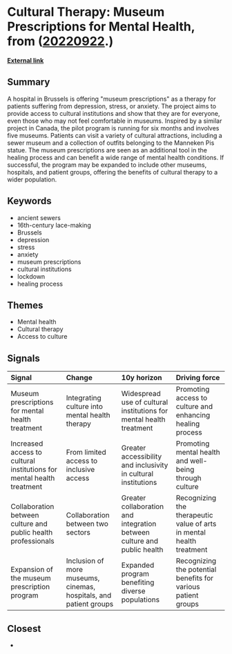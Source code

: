 # __Cultural Therapy: Museum Prescriptions for Mental Health__, from ([20220922](https://kghosh.substack.com/p/20220922).)

__[External link](https://www.theguardian.com/world/2022/sep/17/museums-on-prescription-brussels-tests-cultural-visits-to-treat-anxiety)__



## Summary

A hospital in Brussels is offering "museum prescriptions" as a therapy for patients suffering from depression, stress, or anxiety. The project aims to provide access to cultural institutions and show that they are for everyone, even those who may not feel comfortable in museums. Inspired by a similar project in Canada, the pilot program is running for six months and involves five museums. Patients can visit a variety of cultural attractions, including a sewer museum and a collection of outfits belonging to the Manneken Pis statue. The museum prescriptions are seen as an additional tool in the healing process and can benefit a wide range of mental health conditions. If successful, the program may be expanded to include other museums, hospitals, and patient groups, offering the benefits of cultural therapy to a wider population.

## Keywords

* ancient sewers
* 16th-century lace-making
* Brussels
* depression
* stress
* anxiety
* museum prescriptions
* cultural institutions
* lockdown
* healing process

## Themes

* Mental health
* Cultural therapy
* Access to culture

## Signals

| Signal                                                                | Change                                                            | 10y horizon                                                             | Driving force                                                        |
|:----------------------------------------------------------------------|:------------------------------------------------------------------|:------------------------------------------------------------------------|:---------------------------------------------------------------------|
| Museum prescriptions for mental health treatment                      | Integrating culture into mental health therapy                    | Widespread use of cultural institutions for mental health treatment     | Promoting access to culture and enhancing healing process            |
| Increased access to cultural institutions for mental health treatment | From limited access to inclusive access                           | Greater accessibility and inclusivity in cultural institutions          | Promoting mental health and well-being through culture               |
| Collaboration between culture and public health professionals         | Collaboration between two sectors                                 | Greater collaboration and integration between culture and public health | Recognizing the therapeutic value of arts in mental health treatment |
| Expansion of the museum prescription program                          | Inclusion of more museums, cinemas, hospitals, and patient groups | Expanded program benefiting diverse populations                         | Recognizing the potential benefits for various patient groups        |

## Closest

* 